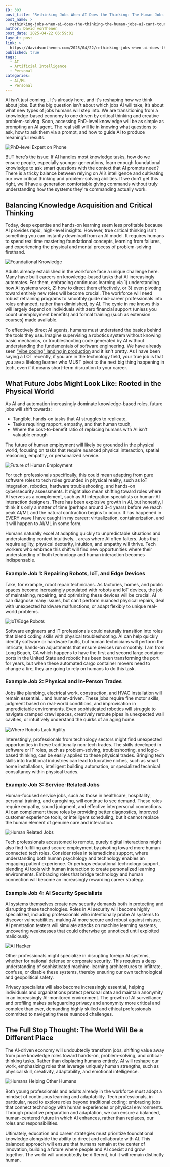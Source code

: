```yaml
---
ID: 303
post_title: 'Rethinking Jobs When AI Does the Thinking: The Human Jobs AI Can’t Touch'
post_name: >
  rethinking-jobs-when-ai-does-the-thinking-the-human-jobs-ai-cant-touch
author: David vonThenen
post_date: 2025-04-22 06:59:01
layout: post
link: >
  https://davidvonthenen.com/2025/04/22/rethinking-jobs-when-ai-does-the-thinking-the-human-jobs-ai-cant-touch/
published: true
tags:
  - AI
  - Artificial Intelligence
  - Personal
categories:
  - AI/ML
  - Personal
---
```

AI isn't just coming… It's already here, and it's reshaping how we think about jobs. But the big question isn't about which jobs AI will take; it’s about what new types of jobs humans will step into. We are transitioning from a knowledge-based economy to one driven by critical thinking and creative problem-solving. Soon, accessing PhD-level knowledge will be as simple as prompting an AI agent. The real skill will lie in knowing what questions to ask, how to ask them via a prompt, and how to guide AI to produce meaningful results.

![PhD-level Expert on Phone](https://github.com/dvonthenen/blog/blob/master/images/2025/rethinking-jobs-when-ai-does-the-thinking/phd-level-expert-on-phone.png?raw=true)

BUT here’s the issue: If AI handles most knowledge tasks, how do we ensure people, especially younger generations, learn enough foundational knowledge to ask smart questions with the context that AI prompts need? There is a tricky balance between relying on AI’s intelligence and cultivating our own critical thinking and problem-solving abilities. If we don’t get this right, we'll have a generation comfortable giving commands without truly understanding how the systems they're commanding actually work.

## Balancing Knowledge Acquisition and Critical Thinking

Today, deep expertise and hands-on learning seem less profitable because AI provides rapid, high-level insights. However, true critical thinking isn't something you can instantly download from an AI model. It requires humans to spend real time mastering foundational concepts, learning from failures, and experiencing the physical and mental process of problem-solving firsthand.

![Foundational Knowledge](https://github.com/dvonthenen/blog/blob/master/images/2025/rethinking-jobs-when-ai-does-the-thinking/learning-foundational-knowledge.png?raw=true)

Adults already established in the workforce face a unique challenge here. Many have built careers on knowledge-based tasks that AI increasingly automates. For them, embracing continuous learning via 1) understanding how AI systems work, 2) how to direct them effectively, or 3) even pivoting toward entirely new roles will become crucial. The workforce will need robust retraining programs to smoothly guide mid-career professionals into roles enhanced, rather than diminished, by AI. The cynic in me knows this will largely depend on individuals with zero financial support (unless you count unemployment benefits) and formal training (such as extension courses) made available.

To effectively direct AI agents, humans must understand the basics behind the tools they use. Imagine supervising a robotics system without knowing basic mechanics, or troubleshooting code generated by AI without understanding the fundamentals of software engineering. We have already seen ["vibe coding" landing in production](https://www.linkedin.com/posts/catalinpit_vibe-coding-is-fun-until-it-isnt-people-activity-7307442202622763013-TzRH) and it isn't pretty. As I have been saying a LOT recently, if you are in the technology field, your true job is that you are a lifelong learner who MUST pivot to the next big thing happening in tech, even if it means short-term disruption to your career.

## What Future Jobs Might Look Like: Rooted in the Physical World

As AI and automation increasingly dominate knowledge-based roles, future jobs will shift towards:

- Tangible, hands-on tasks that AI struggles to replicate,
- Tasks requiring rapport, empathy, and that human touch,
- Where the cost-to-benefit ratio of replacing humans with AI isn't valuable enough

The future of human employment will likely be grounded in the physical world, focusing on tasks that require nuanced physical interaction, spatial reasoning, empathy, or personalized service.

![Future of Human Employment](https://github.com/dvonthenen/blog/blob/master/images/2025/rethinking-jobs-when-ai-does-the-thinking/future-of-human-employement.png?raw=true)

For tech professionals specifically, this could mean adapting from pure software roles to tech roles grounded in physical reality, such as IoT integration, robotics, hardware troubleshooting, and hands-on cybersecurity assessments. It might also mean shifting toward roles where AI serves as a complement, such as AI integration specialists or human-AI interaction designers. There has been explosive growth in AI, but honestly, I think it's only a matter of time (perhaps around 3-4 years) before we reach peak AI/ML and the natural contraction begins to occur. It has happened in EVERY wave I have caught in my career: virtualization, containerization, and it will happen to AI/ML in some form.

Humans naturally excel at adapting quickly to unpredictable situations and understanding context intuitively… areas where AI often falters. Jobs that require agility, physical dexterity, intuition, and empathy will thrive. Tech workers who embrace this shift will find new opportunities where their understanding of both technology and human interaction becomes indispensable.

### Example Job 1: Repairing Robots, IoT, and Edge Devices

Take, for example, robot repair technicians. As factories, homes, and public spaces become increasingly populated with robots and IoT devices, the job of maintaining, repairing, and optimizing these devices will be crucial. AI can diagnose many issues, but can’t perform nuanced physical repairs, deal with unexpected hardware malfunctions, or adapt flexibly to unique real-world problems.

![IoT/Edge Robots](https://github.com/dvonthenen/blog/blob/master/images/2025/rethinking-jobs-when-ai-does-the-thinking/repairing-military-drone.png?raw=true)

Software engineers and IT professionals could naturally transition into roles that blend coding skills with physical troubleshooting. AI can help quickly identify software or hardware faults, but human technicians will perform the intricate, hands-on adjustments that ensure devices run smoothly. I am from Long Beach, CA which happens to have the first and second large container ports in the United State and robotic has been been transforming the port for years, but when these automated cargo container movers need to change a tire, they are going to rely on humans to do this task.

### Example Job 2: Physical and In-Person Trades

Jobs like plumbing, electrical work, construction, and HVAC installation will remain essential… and human-driven. These jobs require fine motor skills, judgment based on real-world conditions, and improvisation in unpredictable environments. Even sophisticated robotics will struggle to navigate cramped crawl spaces, creatively reroute pipes in unexpected wall cavities, or intuitively understand the quirks of an aging home.

![Where Robots Lack Agility](https://github.com/dvonthenen/blog/blob/master/images/2025/rethinking-jobs-when-ai-does-the-thinking/robot-getting-stuck.png?raw=true)

Interestingly, professionals from technology sectors might find unexpected opportunities in these traditionally non-tech trades. The skills developed in software or IT roles, such as problem-solving, troubleshooting, and logic-based thinking, can be easily applied to these physical trades. Bringing tech skills into traditional industries can lead to lucrative niches, such as smart home installations, intelligent building automation, or specialized technical consultancy within physical trades.

### Example Job 3: Service-Related Jobs

Human-focused service jobs, such as those in healthcare, hospitality, personal training, and caregiving, will continue to see demand. These roles require empathy, sound judgment, and effective interpersonal connections. AI can complement these roles by providing better diagnostics, improved customer experience tools, or intelligent scheduling, but it cannot replace the human element of genuine care and interaction.

![Human Related Jobs](https://github.com/dvonthenen/blog/blob/master/images/2025/rethinking-jobs-when-ai-does-the-thinking/human-related-jobs.png?raw=true)

Tech professionals accustomed to remote, purely digital interactions might also find fulfilling and secure employment by pivoting toward more human-connected tech roles. Consider roles in telemedicine support, where understanding both human psychology and technology enables an engaging patient experience. Or perhaps educational technology support, blending AI tools with human interaction to create personalized learning environments. Embracing roles that bridge technology and human connection will become an increasingly rewarding career strategy.

### Example Job 4: AI Security Specialists

AI systems themselves create new security demands both in protecting and disrupting these technologies. Roles in AI security will become highly specialized, including professionals who intentionally probe AI systems to discover vulnerabilities, making AI more secure and robust against misuse. AI penetration testers will simulate attacks on machine learning systems, uncovering weaknesses that could otherwise go unnoticed until exploited maliciously.

![AI Hacker](https://github.com/dvonthenen/blog/blob/master/images/2025/rethinking-jobs-when-ai-does-the-thinking/ai-hacker.png?raw=true)

Other professionals might specialize in disrupting foreign AI systems, whether for national defense or corporate security. This requires a deep understanding of sophisticated machine-learning architectures to infiltrate, confuse, or disable these systems, thereby ensuring our own technological and geopolitical safety.

Privacy specialists will also become increasingly essential, helping individuals and organizations protect personal data and maintain anonymity in an increasingly AI-monitored environment. The growth of AI surveillance and profiling makes safeguarding privacy and anonymity more critical and complex than ever, demanding highly skilled and ethical professionals committed to navigating these nuanced challenges.

## The Full Stop Thought: The World Will Be a Different Place

The AI-driven economy will undoubtedly transform jobs, shifting value away from pure knowledge roles toward hands-on, problem-solving, and critical-thinking tasks. Rather than displacing humans entirely, AI will reshape our work, emphasizing roles that leverage uniquely human strengths, such as physical skill, creativity, adaptability, and emotional intelligence.

![Humans Helping Other Humans](https://github.com/dvonthenen/blog/blob/master/images/2025/rethinking-jobs-when-ai-does-the-thinking/humans-winning-and-helping-others.png?raw=true)

Both young professionals and adults already in the workforce must adopt a mindset of continuous learning and adaptability. Tech professionals, in particular, need to explore roles beyond traditional coding; embracing jobs that connect technology with human experiences or physical environments. Through proactive preparation and adaptation, we can ensure a balanced, human-centered future in which AI enhances, rather than replaces, our roles and responsibilities.

Ultimately, education and career strategies must prioritize foundational knowledge alongside the ability to direct and collaborate with AI. This balanced approach will ensure that humans remain at the center of innovation, building a future where people and AI coexist and grow together. The world will undoubtedly be different, but it will remain distinctly human.